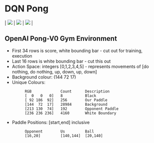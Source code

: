 # DQN Pong


| ![](gifs/neg_8.gif) | ![](gifs/openai_gym.gif) | ![](gifs/good_start.gif) |


## OpenAI Pong-V0 Gym Environment

- First 34 rows is score, white bounding bar - cut out for training, execution
- Last 16 rows is white bounding bar - cut this out
- Action Space: integers [0,1,2,3,4,5] - represents movements of [do nothing, do nothing, up, down, up, down]
- Background colour: (144  72  17)
- Unique Colours:
```
         RGB             Count      Description
         [  0   0   0]   8          Black 
         [ 92 186  92]   256        Our Paddle
         [144  72  17]   28984      Background
         [213 130  74]   192        Opponent Paddle
         [236 236 236]   4160       White Boundary
```
- Paddle Positions: [start,end] inclusive
```
         Opponent        Us         Ball
         [16,20]         [140,144]  [20,140]
```
